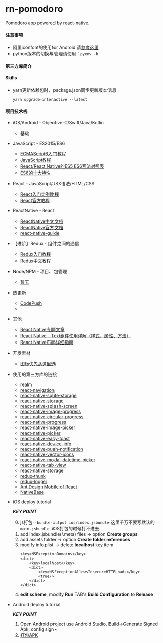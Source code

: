 # rn-pomodoro
Pomodoro app powered by react-native.

#### 注意事项

- 阿里iconfont的使用for Android 请[参考这里](https://www.cnblogs.com/ImaY/p/9090311.html)
- python版本的切换与管理请使用：`pyenv -h`
    
        

#### 第三方库简介


#### Skills

- yarn更新依赖包时，package.json同步更新版本信息
    ```
    yarn upgrade-interactive --latest
    ```

#### 项目技术栈

- iOS/Android - Objective-C/Swift/Java/Kotlin
    - 基础

- JavaScript - ES2015/ES6
    - [ECMAScript6入门教程](http://es6.ruanyifeng.com/#docs/object)
    - [JavaScript教程](http://www.runoob.com/js/js-tutorial.html)
    - [React/React Native的ES5 ES6写法对照表](http://bbs.reactnative.cn/topic/15/react-react-native-的es5-es6写法对照表)
    - [ES6的十大特性](http://geek.csdn.net/news/detail/239352)

- React - JavaScript/JSX语法/HTML/CSS
    - [React入门实例教程](http://www.ruanyifeng.com/blog/2015/03/react.html)
    - [React官方教程](https://reactjs.org/)

- ReactNative - React
    - [ReactNative中文文档](http://reactnative.cn/docs/0.48/getting-started.html)
    - [ReactNative官方文档](http://facebook.github.io/react-native/docs/getting-started.html)
    - [react-native-guide](https://github.com/reactnativecn/react-native-guide)

- 【进阶】Redux - 组件之间的通信
    - [Redux入门教程](http://www.ruanyifeng.com/blog/2016/09/redux_tutorial_part_one_basic_usages.html)
    - [Redux中文教程](http://www.redux.org.cn/docs/basics/index.html)

- Node/NPM - 项目、包管理
    - [暂无]()

- 热更新
    - [CodePush](http://microsoft.github.io/code-push/index.html#getting_started)
    - []()

- 其他
    - [React Native专题文章](http://www.hangge.com/blog/cache/category_76_1.html)
    - [React Native - Text组件使用详解（样式、属性、方法）](http://www.hangge.com/blog/cache/detail_1486.html)
    - [React Native布局详细指南](http://blog.csdn.net/quanqinyang/article/details/52215641)

- 开发素材
    - [图标优先从这里选](http://www.iconfont.cn/collections/detail?spm=a313x.7781069.1998910419.d9df05512&cid=2706)


- 使用的第三方库的链接
    - [realm](https://github.com/realm/realm-js)
    - [react-navigation](https://github.com/react-community/react-navigation)
    - [react-native-sqlite-storage](https://github.com/andpor/react-native-sqlite-storage)
    - [react-native-storage](https://github.com/sunnylqm/react-native-storage)
    - [react-native-splash-screen](https://github.com/crazycodeboy/react-native-splash-screen)
    - [react-native-image-progress](https://github.com/oblador/react-native-image-progress)
    - [react-native-circular-progress](https://github.com/bgryszko/react-native-circular-progress)
    - [react-native-progress](https://github.com/oblador/react-native-progress)
    - [react-native-image-picker](https://github.com/react-community/react-native-image-picker)
    - [react-native-picker](https://github.com/beefe/react-native-picker)
    - [react-native-easy-toast](https://github.com/crazycodeboy/react-native-easy-toast)
    - [react-native-device-info](https://github.com/rebeccahughes/react-native-device-info)
    - [react-native-push-notification](https://github.com/zo0r/react-native-push-notification)
    - [react-native-vector-icons](https://github.com/oblador/react-native-vector-icons)
    - [react-native-modal-datetime-picker](https://github.com/mmazzarolo/react-native-modal-datetime-picker)
    - [react-native-tab-view](https://github.com/react-native-community/react-native-tab-view)
    - [react-native-storage](https://github.com/sunnylqm/react-native-storage)
    - [redux-thunk](https://github.com/gaearon/redux-thunk)
    - [redux-logger](https://github.com/evgenyrodionov/redux-logger)
    - [Ant Design Mobile of React](https://mobile.ant.design/index-cn)        
    - [NativeBase](https://github.com/GeekyAnts/NativeBase)
    
    

- iOS deploy tutorial

   ***KEY POINT***
   
   0. js打包```--bundle-output ios/index.jsbundle``` 这里千万不要写默认的```main.jsbundle```, iOS打包的时候打不进去.
   1. add index.jsbundle(/.meta) files -> option **Create groups**
   2. add assets folder -> option **Create folder references**
   3. modify info.plist -> delete **localhost** key item
        ```
        <key>NSExceptionDomains</key>
        <dict>
            <key>localhost</key>
            <dict>
                <key>NSExceptionAllowsInsecureHTTPLoads</key>
                <true/>
            </dict>
        </dict>
        ```
   4. **edit scheme**, modify **Run** TAB's **Build Configuration** to **Release**
    
- Android deploy tutorial

    ***KEY POINT***
    
    1. Open Android project use Android Studio, Build->Generate Signed Apk, config sign~
    2. [打包APK](http://reactnative.cn/docs/0.50/signed-apk-android.html#content)
        
        
